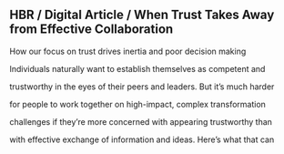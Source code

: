 ## HBR / Digital Article / When Trust Takes Away from Effective Collaboration

How our focus on trust drives inertia and poor decision making

Individuals naturally want to establish themselves as competent and

trustworthy in the eyes of their peers and leaders. But it’s much harder

for people to work together on high-impact, complex transformation

challenges if they’re more concerned with appearing trustworthy than

with effective exchange of information and ideas. Here’s what that can